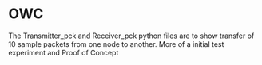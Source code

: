 # OWC
The Transmitter_pck and Receiver_pck python files are to show transfer of 10 sample packets from one node to another. More of a initial test experiment and Proof of Concept
